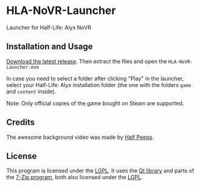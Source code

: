 # HLA-NoVR-Launcher
Launcher for Half-Life: Alyx NoVR

## Installation and Usage
[Download the latest release](https://github.com/bfeber/HLA-NoVR-Launcher/releases/latest/download/HLA-NoVR-Launcher.zip). Then extract the files and open the `HLA-NoVR-Launcher.exe`

In case you need to select a folder after clicking "Play" in the launcher, select your Half-Life: Alyx installation folder (the one with the folders `game` and `content` inside).

Note: Only official copies of the game bought on Steam are supported.

## Credits
The awesome background video was made by [Half Peeps](https://www.youtube.com/@HALFPEEPS).

## License
This program is licensed under the [LGPL](LICENSE.txt). It uses the [Qt library](https://github.com/bfeber/qt5) and parts of the [7-Zip program](www.7-zip.org), both also licensed under the [LGPL](LICENSE.txt).
